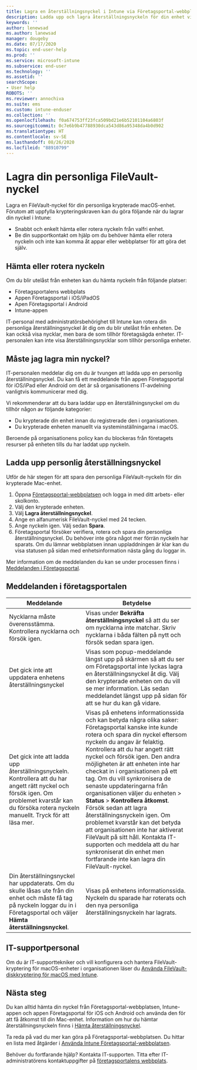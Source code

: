 ```yaml
---
title: Lagra en återställningsnyckel i Intune via Företagsportal-webbplatsen
description: Ladda upp och lagra återställningsnyckeln för din enhet via Företagsportal-webbplatsen.
keywords: ''
author: lenewsad
ms.author: lanewsad
manager: dougeby
ms.date: 07/17/2020
ms.topic: end-user-help
ms.prod: ''
ms.service: microsoft-intune
ms.subservice: end-user
ms.technology: ''
ms.assetid: ''
searchScope:
- User help
ROBOTS: ''
ms.reviewer: annochiva
ms.suite: ems
ms.custom: intune-enduser
ms.collection: ''
ms.openlocfilehash: f0a674753ff23fca509bd21e6b52101104a6803f
ms.sourcegitcommit: 0c7e6b9b47788930dca543d86a95348da4b0d902
ms.translationtype: HT
ms.contentlocale: sv-SE
ms.lasthandoff: 08/26/2020
ms.locfileid: "88910799"
---
```

# <a name="store-your-personal-filevault-key"></a>Lagra din personliga FileVault-nyckel 

Lagra en FileVault-nyckel för din personliga krypterade macOS-enhet. Förutom att uppfylla krypteringskraven kan du göra följande när du lagrar din nyckel i Intune: 

* Snabbt och enkelt hämta eller rotera nyckeln från valfri enhet. 
* Be din supportkontakt om hjälp om du behöver hämta eller rotera nyckeln och inte kan komma åt appar eller webbplatser för att göra det själv.


## <a name="retrieve-or-rotate-the-key"></a>Hämta eller rotera nyckeln

Om du blir utelåst från enheten kan du hämta nyckeln från följande platser:
   
- Företagsportalens webbplats
- Appen Företagsportal i iOS/iPadOS 
- Apen Företagsportal i Android
- Intune-appen
 
 IT-personal med administratörsbehörighet till Intune kan rotera din personliga återställningsnyckel åt dig om du blir utelåst från enheten. De kan också visa nycklar, men bara de som tillhör företagsägda enheter. IT-personalen kan inte visa återställningsnycklar som tillhör personliga enheter.   


## <a name="do-i-need-to-store-my-key"></a>Måste jag lagra min nyckel?  
IT-personalen meddelar dig om du är tvungen att ladda upp en personlig återställningsnyckel. Du kan få ett meddelande från appen Företagsportal för iOS/iPad eller Android om det är så organisationens IT-avdelning vanligtvis kommunicerar med dig. 

Vi rekommenderar att du bara laddar upp en återställningsnyckel om du tillhör någon av följande kategorier:
* Du krypterade din enhet innan du registrerade den i organisationen. 
* Du krypterade enheten manuellt via systeminställningarna i macOS.   

Beroende på organisationens policy kan du blockeras från företagets resurser på enheten tills du har laddat upp nyckeln.  

## <a name="upload-personal-recovery-key"></a>Ladda upp personlig återställningsnyckel 
Utför de här stegen för att spara den personliga FileVault-nyckeln för din krypterade Mac-enhet.  


1. Öppna [Företagsportal-webbplatsen](https://portal.manage.microsoft.com) och logga in med ditt arbets- eller skolkonto. 
2. Välj den krypterade enheten.
3. Välj **Lagra återställningsnyckel**.  
4. Ange en alfanumerisk FileVault-nyckel med 24 tecken.  
5. Ange nyckeln igen. Välj sedan **Spara**.
6. Företagsportal försöker verifiera, rotera och spara din personliga återställningsnyckel. Du behöver inte göra något mer förrän nyckeln har sparats. Om du lämnar webbplatsen innan uppladdningen är klar kan du visa statusen på sidan med enhetsinformation nästa gång du loggar in.  

Mer information om de meddelanden du kan se under processen finns i [Meddelanden i Företagsportal](store-recovery-key.md#company-portal-messages).  

## <a name="company-portal-messages"></a>Meddelanden i företagsportalen

|Meddelande  |Betydelse  |
|---------|---------|
|Nycklarna måste överensstämma. Kontrollera nycklarna och försök igen.     | Visas under **Bekräfta återställningsnyckel** så att du ser om nycklarna inte matchar. Skriv nycklarna i båda fälten på nytt och försök sedan spara igen.        |
|Det gick inte att uppdatera enhetens återställningsnyckel| Visas som popup-meddelande längst upp på skärmen så att du ser om Företagsportal inte lyckas lagra en återställningsnyckel åt dig. Välj den krypterade enheten om du vill se mer information. Läs sedan meddelandet längst upp på sidan för att se hur du kan gå vidare. |
|Det gick inte att ladda upp återställningsnyckeln. Kontrollera att du har angett rätt nyckel och försök igen. Om problemet kvarstår kan du försöka rotera nyckeln manuellt. Tryck för att läsa mer.     | Visas på enhetens informationssida och kan betyda några olika saker: Företagsportal kanske inte kunde rotera och spara din nyckel eftersom nyckeln du angav är felaktig. Kontrollera att du har angett rätt nyckel och försök igen. Den andra möjligheten är att enheten inte har checkat in i organisationen på ett tag. Om du vill synkronisera de senaste uppdateringarna från organisationen väljer du enheten > **Status** > **Kontrollera åtkomst**. Försök sedan att lagra återställningsnyckeln igen. Om problemet kvarstår kan det betyda att organisationen inte har aktiverat FileVault på sitt håll. Kontakta IT-supporten och meddela att du har synkroniserat din enhet men fortfarande inte kan lagra din FileVault-nyckel.         |
|Din återställningsnyckel har uppdaterats. Om du skulle låsas ute från din enhet och måste få tag på nyckeln loggar du in i Företagsportal och väljer **Hämta återställningsnyckel**.    | Visas på enhetens informationssida. Nyckeln du sparade har roterats och den nya personliga återställningsnyckeln har lagrats.    |



## <a name="it-pro-support"></a>IT-supportpersonal

Om du är IT-supporttekniker och vill konfigurera och hantera FileVault-kryptering för macOS-enheter i organisationen läser du [Använda FileVault-diskkryptering för macOS med Intune](../protect/encrypt-devices-filevault.md).  

## <a name="next-steps"></a>Nästa steg

Du kan alltid hämta din nyckel från Företagsportal-webbplatsen, Intune-appen och appen Företagsportal för iOS och Android och använda den för att få åtkomst till din Mac-enhet. Information om hur du hämtar återställningsnyckeln finns i [Hämta återställningsnyckel](get-recovery-key-cpweb.md).

Ta reda på vad du mer kan göra på Företagsportal-webbplatsen. Du hittar en lista med åtgärder i [Använda Intune Företagsportal-webbplatsen](using-the-intune-company-portal-website.md).  

Behöver du fortfarande hjälp? Kontakta IT-supporten. Titta efter IT-administratörens kontaktuppgifter på [företagsportalens webbplats](https://go.microsoft.com/fwlink/?linkid=2010980).
